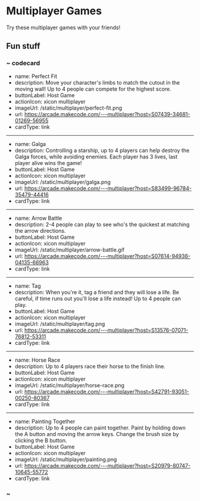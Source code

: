 # Multiplayer Games

Try these multiplayer games with your friends!

## Fun stuff

### ~ codecard
* name: Perfect Fit
* description: Move your character's limbs to match the cutout in the moving wall! Up to 4 people can compete for the highest score.
* buttonLabel: Host Game
* actionIcon: xicon multiplayer
* imageUrl: /static/multiplayer/perfect-fit.png
* url: https://arcade.makecode.com/---multiplayer?host=S07439-34681-01269-56955
* cardType: link
---
* name: Galga
* description: Controlling a starship, up to 4 players can help destroy the Galga forces, while avoiding enemies. Each player has 3 lives, last player alive wins the game!
* buttonLabel: Host Game
* actionIcon: xicon multiplayer
* imageUrl: /static/multiplayer/galga.png
* url: https://arcade.makecode.com/---multiplayer?host=S83499-96784-35479-44416
* cardType: link
---
* name: Arrow Battle
* description: 2-4 people can play to see who's the quickest at matching the arrow directions.
* buttonLabel: Host Game
* actionIcon: xicon multiplayer
* imageUrl: /static/multiplayer/arrow-battle.gif
* url: https://arcade.makecode.com/---multiplayer?host=S07614-94936-04135-66963
* cardType: link
---
* name: Tag
* description: When you're it, tag a friend and they will lose a life. Be careful, if time runs out you'll lose a life instead! Up to 4 people can play.
* buttonLabel: Host Game
* actionIcon: xicon multiplayer
* imageUrl: /static/multiplayer/tag.png
* url: https://arcade.makecode.com/---multiplayer?host=S13576-07071-76812-53311
* cardType: link
---
* name: Horse Race
* description: Up to 4 players race their horse to the finish line.
* buttonLabel: Host Game
* actionIcon: xicon multiplayer
* imageUrl: /static/multiplayer/horse-race.png
* url: https://arcade.makecode.com/---multiplayer?host=S42791-93051-00250-80367
* cardType: link
---
* name: Painting Together
* description: Up to 4 people can paint together. Paint by holding down the A button and moving the arrow keys. Change the brush size by clicking the B button.
* buttonLabel: Host Game
* actionIcon: xicon multiplayer
* imageUrl: /static/multiplayer/painting.png
* url: https://arcade.makecode.com/---multiplayer?host=S20979-80747-10645-55772
* cardType: link

### ~
